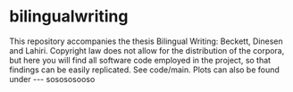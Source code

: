 # bilingualwriting
This repository accompanies the thesis Bilingual Writing: Beckett, Dinesen and Lahiri. Copyright law does not allow for the distribution of the corpora, but here you will find all software code employed in the project, so that findings can be easily replicated. See code/main. Plots can also be found under ---
sosososooso
